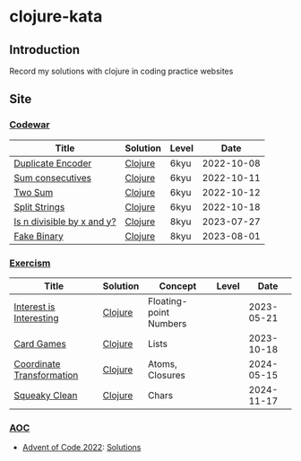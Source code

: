 # clojure-kata
## Introduction
Record my solutions with clojure in coding practice websites
## Site
### [Codewar](https://www.codewars.com/dashboard)
|Title|Solution|Level|Date|
|-----|--------|-----|----|
|[Duplicate Encoder](https://www.codewars.com/kata/54b42f9314d9229fd6000d9c/clojure)|[Clojure](https://github.com/wu790616/clojure-kata/blob/master/codewar/src/duplicate_encoder.clj)|6kyu|2022-10-08|
|[Sum consecutives](https://www.codewars.com/kata/55eeddff3f64c954c2000059/clojure)|[Clojure](https://github.com/wu790616/clojure-kata/blob/master/codewar/src/sum_consecutives.clj)|6kyu|2022-10-11|
|[Two Sum](https://www.codewars.com/kata/52c31f8e6605bcc646000082/clojure)|[Clojure](https://github.com/wu790616/clojure-kata/blob/master/codewar/src/two_sum.clj)|6kyu|2022-10-12|
|[Split Strings](https://www.codewars.com/kata/515de9ae9dcfc28eb6000001/clojure)|[Clojure](https://github.com/wu790616/clojure-kata/blob/master/codewar/src/split_strings.clj)|6kyu|2022-10-18|
|[Is n divisible by x and y?](https://www.codewars.com/kata/5545f109004975ea66000086/clojure)|[Clojure](https://github.com/wu790616/clojure-kata/blob/master/codewar/src/is_n_divisible_by_x_and_y.clj)|8kyu|2023-07-27|
|[Fake Binary](https://www.codewars.com/kata/57eae65a4321032ce000002d/clojure)|[Clojure](https://github.com/wu790616/clojure-kata/blob/master/codewar/src/fake_binary.clj)|8kyu|2023-08-01|
### [Exercism](https://exercism.org/dashboard)
|Title|Solution|Concept|Level|Date|
|-----|--------|-------|-----|----|
|[Interest is Interesting](https://exercism.org/tracks/clojure/exercises/interest-is-interesting)|[Clojure](https://github.com/wu790616/clojure-kata/blob/master/exercism/src/interest_is_interesting.clj)|Floating-point Numbers||2023-05-21|
|[Card Games](https://exercism.org/tracks/clojure/exercises/card-games)|[Clojure](https://github.com/wu790616/clojure-kata/blob/master/exercism/src/card_games.clj)|Lists||2023-10-18|
|[Coordinate Transformation](https://exercism.org/tracks/clojure/exercises/coordinate-transformation)|[Clojure](https://github.com/wu790616/clojure-kata/blob/master/exercism/src/coordinate_transformation.clj)|Atoms, Closures||2024-05-15|
|[Squeaky Clean](https://exercism.org/tracks/clojure/exercises/squeaky-clean)|[Clojure](https://github.com/wu790616/clojure-kata/blob/master/exercism/src/squeaky_clean.clj)|Chars||2024-11-17|
### [AOC](https://adventofcode.com/)
- [Advent of Code 2022](https://adventofcode.com/2022): [Solutions](https://github.com/wu790616/clojure-kata/tree/master/aoc2022)
